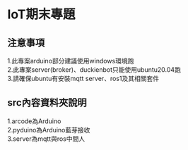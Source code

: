 # IoT期末專題
## 注意事項
1.此專案arduino部分建議使用windows環境跑  
2.此專案server(broker)、duckienbot只能使用ubuntu20.04跑  
3.請確保ubuntu有安裝mqtt server、ros1及其相關套件  
## src內容資料夾說明  
1.arcode為Arduino  
2.pyduino為Arduino藍芽接收  
3.server為mqtt與ros中間人  
